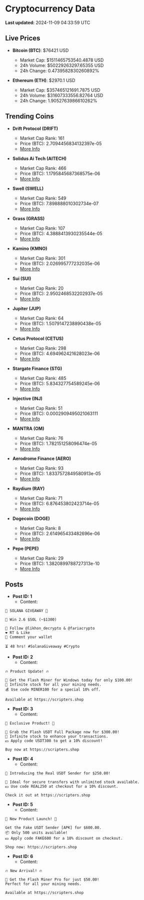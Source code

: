 # Cryptocurrency Data

**Last updated:** 2024-11-09 04:33:59 UTC

## Live Prices
- **Bitcoin (BTC)**: $76421 USD
  - Market Cap: $1511465753540.4878 USD
  - 24h Volume: $50229263297.65355 USD
  - 24h Change: 0.4739582830260892%

- **Ethereum (ETH)**: $2970.1 USD
  - Market Cap: $357465121691.7875 USD
  - 24h Volume: $31607333556.82764 USD
  - 24h Change: 1.9052763986610262%

## Trending Coins
- **Drift Protocol (DRIFT)**
  - Market Cap Rank: 161
  - Price (BTC): 2.7094456834132397e-05
  - [More Info](https://www.coingecko.com/en/coins/drift-protocol)

- **Solidus Ai Tech (AITECH)**
  - Market Cap Rank: 466
  - Price (BTC): 1.1795845687368575e-06
  - [More Info](https://www.coingecko.com/en/coins/solidus-ai-tech)

- **Swell (SWELL)**
  - Market Cap Rank: 549
  - Price (BTC): 7.898888010302734e-07
  - [More Info](https://www.coingecko.com/en/coins/swell-network)

- **Grass (GRASS)**
  - Market Cap Rank: 107
  - Price (BTC): 4.3888413930235544e-05
  - [More Info](https://www.coingecko.com/en/coins/grass)

- **Kamino (KMNO)**
  - Market Cap Rank: 301
  - Price (BTC): 2.026995777232035e-06
  - [More Info](https://www.coingecko.com/en/coins/kamino)

- **Sui (SUI)**
  - Market Cap Rank: 20
  - Price (BTC): 2.9502468532202937e-05
  - [More Info](https://www.coingecko.com/en/coins/sui)

- **Jupiter (JUP)**
  - Market Cap Rank: 64
  - Price (BTC): 1.5079147238890438e-05
  - [More Info](https://www.coingecko.com/en/coins/jupiter)

- **Cetus Protocol (CETUS)**
  - Market Cap Rank: 298
  - Price (BTC): 4.694962421628023e-06
  - [More Info](https://www.coingecko.com/en/coins/cetus-protocol)

- **Stargate Finance (STG)**
  - Market Cap Rank: 485
  - Price (BTC): 5.834327754589245e-06
  - [More Info](https://www.coingecko.com/en/coins/stargate-finance)

- **Injective (INJ)**
  - Market Cap Rank: 51
  - Price (BTC): 0.0002909495021063111
  - [More Info](https://www.coingecko.com/en/coins/injective)

- **MANTRA (OM)**
  - Market Cap Rank: 76
  - Price (BTC): 1.782151258096474e-05
  - [More Info](https://www.coingecko.com/en/coins/mantra)

- **Aerodrome Finance (AERO)**
  - Market Cap Rank: 93
  - Price (BTC): 1.8337572849580913e-05
  - [More Info](https://www.coingecko.com/en/coins/aerodrome-finance)

- **Raydium (RAY)**
  - Market Cap Rank: 71
  - Price (BTC): 6.876453802423714e-05
  - [More Info](https://www.coingecko.com/en/coins/raydium)

- **Dogecoin (DOGE)**
  - Market Cap Rank: 8
  - Price (BTC): 2.614965433482696e-06
  - [More Info](https://www.coingecko.com/en/coins/dogecoin)

- **Pepe (PEPE)**
  - Market Cap Rank: 29
  - Price (BTC): 1.3820899788727313e-10
  - [More Info](https://www.coingecko.com/en/coins/pepe)

## Posts
- **Post ID: 1**
  - Content:
```
🚀 SOLANA GIVEAWAY 🚀

🎁 Win 2.6 $SOL (~$1300)

🤝 Follow @likhon_decrypto & @fariacrypto
❤️ RT & Like
💬 Comment your wallet

⏳ 48 hrs! #SolanaGiveaway #Crypto
```

- **Post ID: 2**
  - Content:
```
🔥 Product Update! 🔥

🚀 Get the Flash Miner for Windows today for only $100.00!
🔋 Infinite stock for all your mining needs.
💰 Use code MINER100 for a special 10% off.

Available at https://scripters.shop
```

- **Post ID: 3**
  - Content:
```
🎁 Exclusive Product! 🎁

💸 Grab the Flash USDT Full Package now for $300.00!
🎉 Infinite stock to enhance your transactions.
💵 Apply code USDT300 to get a 10% discount!

Buy now at https://scripters.shop
```

- **Post ID: 4**
  - Content:
```
💎 Introducing the Real USDT Sender for $250.00!

💼 Ideal for secure transfers with unlimited stock available.
💵 Use code REAL250 at checkout for a 10% discount.

Check it out at https://scripters.shop
```

- **Post ID: 5**
  - Content:
```
🚀 New Product Launch! 🚀

Get the Fake USDT Sender [APK] for $600.00.
📦 Only 500 units available!
💵 Apply code FAKE600 for a 10% discount on checkout.

Shop now: https://scripters.shop
```

- **Post ID: 6**
  - Content:
```
🔥 New Arrival! 🔥

💸 Get the Flash Miner Pro for just $50.00!
Perfect for all your mining needs.

Available at https://scripters.shop
```

